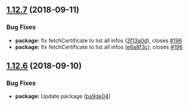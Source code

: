 ## [1.12.7](https://github.com/Dexus/pem/compare/v1.12.6...v1.12.7) (2018-09-11)


### Bug Fixes

* **package:** fix fetchCertificate to list all infos ([3f13a0d](https://github.com/Dexus/pem/commit/3f13a0d)), closes [#196](https://github.com/Dexus/pem/issues/196)
* **package:** fix fetchCertificate to list all infos ([e6a8f3c](https://github.com/Dexus/pem/commit/e6a8f3c)), closes [#196](https://github.com/Dexus/pem/issues/196)

## [1.12.6](https://github.com/Dexus/pem/compare/v1.12.5...v1.12.6) (2018-09-10)


### Bug Fixes

* **package:** Update package ([ba9de04](https://github.com/Dexus/pem/commit/ba9de04))
